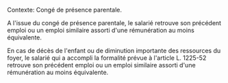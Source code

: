 Contexte: Congé de présence parentale.

A l'issue du congé de présence parentale, le salarié retrouve son précédent emploi ou un emploi similaire assorti d'une rémunération au moins équivalente.

En cas de décès de l'enfant ou de diminution importante des ressources du foyer, le salarié qui a accompli la formalité prévue à l'article L. 1225-52 retrouve son précédent emploi ou un emploi similaire assorti d'une rémunération au moins équivalente.